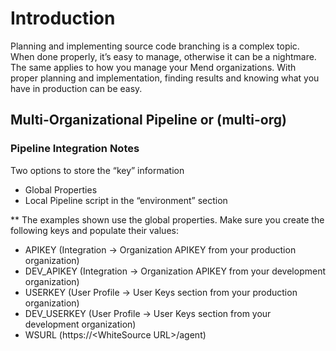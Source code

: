 # Introduction
Planning and implementing source code branching is a complex topic.  When done properly, it’s easy to manage, otherwise it can be a nightmare.  The same applies to how you manage your Mend organizations.  With proper planning and implementation, finding results and knowing what you have in production can be easy.

## Multi-Organizational Pipeline or (multi-org)

### Pipeline Integration Notes
Two options to store the “key” information

* Global Properties
* Local Pipeline script in the “environment” section

** The examples shown use the global properties.  Make sure you create the following keys and populate their values:
* APIKEY (Integration -> Organization APIKEY from your production organization)
* DEV_APIKEY (Integration -> Organization APIKEY from your development organization)
* USERKEY (User Profile -> User Keys section from your production organization)
* DEV_USERKEY (User Profile -> User Keys section from your development organization)
* WSURL (https://&lt;WhiteSource URL&gt;/agent)
